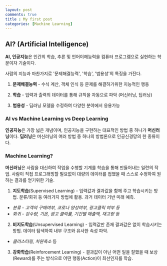 ```yaml
---
layout: post
comments: true
title : My first post
categories: [Machine Learning]
---
```


## AI? (Artificial Intelligence)

**AI, 인공지능**은 인간의 학습, 추론 및 언어이해능력을 컴퓨터 프로그램으로 실현하는 학문이자 기술이다.

사람의 지능과 마찬가지로 '문제해결능력', '학습', '범용성'의 특징을 가진다.

1. **문제해결능력** - 수식 계산, 객체 인식 등 문제를 해결하기위한 지능적인 행동

2. **학습** - 입력과 출력의 데이터를 통해 규칙을 자동으로 파악 (머신러닝, 딥러닝)

3. **범용성** - 딥러닝 모델을 수정하여 다양한 분야에서 응용가능

### AI vs Machine Learning vs Deep Learning

**인공지능**은 가장 넓은 개념이며, 인공지능을 구현하는 대표적인 방법 중 하나가 **머신러닝**이다. **딥러닝**은 머신러닝의 여러 방법 중 하나의 방법론으로 인공신경망의 한 종류이다.

### Machine Learning?

**머신러닝**은 사람을 대신하여 작업을 수행할 기계를 학습을 통해 만들어내는 일련의 작업. 사람이 직접 프로그래밍할 필요없이 대량의 데이터를 접했을 때 스스로 수정하여 원하는 결과를 얻기위한 기술.

1. **지도학습**(Supervised Learning) - 입력값과 결과값을 함께 주고 학습시키는 방법. 분류/회귀 등 여러가지 방법에 활용. 과거 데이터 기반 미래 예측.
  - _분류 - 고객의 구매여부, 코로나 양성여부, 광고클릭 여부 등_
  - _회귀 - 강수량, 기온, 광고 클릭률, 기간별 매출액, 재고량 등_


2. **비지도학습**(Unsupervised Learning) - 입력값만 존재 결과값은 없이 학습시키는 방법. 데이터 탐색하여 내부 구조와 유사한 속성 파악.
  - _클러스터링, 차원축소_ 등


3. **강화학습**(Reinforcement Learning) - 결과값이 아닌 어떤 일을 잘했을 때 보상(Reward)를 주는 방식으로 어떤 행동(Action)이 최선인지를 학습.
